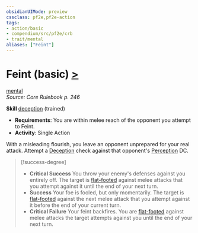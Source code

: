 ```yaml
---
obsidianUIMode: preview
cssclass: pf2e,pf2e-action
tags:
- action/basic
- compendium/src/pf2e/crb
- trait/mental
aliases: ["Feint"]
---
```

# Feint (basic) [>](/rules/core-rulebook/chapter-9-playing-the-game.md#Actions "Single Action")
[mental](/rules/traits/mental.md)  
*Source: Core Rulebook p. 246*  

**Skill** [deception](/compendium/skills.md#Deception) (trained)
- **Requirements**: You are within melee reach of the opponent you attempt to Feint.
- **Activity**: Single Action

With a misleading flourish, you leave an opponent unprepared for your real attack. Attempt a [Deception](/compendium/skills.md#Deception) check against that opponent's [Perception](/compendium/skills.md#Perception) DC.

> [!success-degree] 
> - **Critical Success** You throw your enemy's defenses against you entirely off. The target is [flat-footed](/rules/conditions.md#Flat-footed) against melee attacks that you attempt against it until the end of your next turn.
> - **Success** Your foe is fooled, but only momentarily. The target is [flat-footed](/rules/conditions.md#Flat-footed) against the next melee attack that you attempt against it before the end of your current turn.
> - **Critical Failure** Your feint backfires. You are [flat-footed](/rules/conditions.md#Flat-footed) against melee attacks the target attempts against you until the end of your next turn.